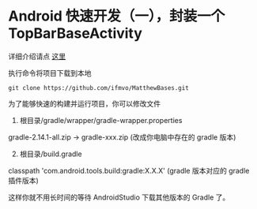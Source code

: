 # Android 快速开发（一），封装一个 TopBarBaseActivity

详细介绍请点 [这里](https://blog.ifmvo.cn/2017/04/14/package-topbarbaseactivity-by-toolbar/)

执行命令将项目下载到本地

```
git clone https://github.com/ifmvo/MatthewBases.git
```
为了能够快速的构建并运行项目，你可以修改文件

1. 根目录/gradle/wrapper/gradle-wrapper.properties

gradle-2.14.1-all.zip  ->  gradle-xxx.zip (改成你电脑中存在的 gradle 版本)

2. 根目录/build.gradle

classpath 'com.android.tools.build:gradle:X.X.X' (gradle 版本对应的 gradle 插件版本)

这样你就不用长时间的等待 AndroidStudio 下载其他版本的 Gradle 了。

